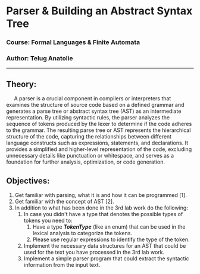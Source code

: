 #  Parser & Building an Abstract Syntax Tree

### Course: Formal Languages & Finite Automata
### Author: Telug Anatolie

----

## Theory:
&ensp;&ensp;&ensp;A parser is a crucial component in compilers or interpreters that examines the structure of source code
based on a defined grammar and generates a parse tree or abstract syntax tree (AST) as an intermediate representation. 
By utilizing syntactic rules, the parser analyzes the sequence of tokens produced by the lexer to determine if the code
adheres to the grammar. The resulting parse tree or AST represents the hierarchical structure of the code, capturing the 
relationships between different language constructs such as expressions, statements, and declarations. It provides a 
simplified and higher-level representation of the code, excluding unnecessary details like punctuation or whitespace, 
and serves as a foundation for further analysis, optimization, or code generation.

## Objectives:
1. Get familiar with parsing, what it is and how it can be programmed [1].
2. Get familiar with the concept of AST [2].
3. In addition to what has been done in the 3rd lab work do the following:
   1. In case you didn't have a type that denotes the possible types of tokens you need to:
      1. Have a type __*TokenType*__ (like an enum) that can be used in the lexical analysis to categorize the tokens.
      2. Please use regular expressions to identify the type of the token.
   2. Implement the necessary data structures for an AST that could be used for the text you have processed in the 3rd lab work.
   3. Implement a simple parser program that could extract the syntactic information from the input text.

